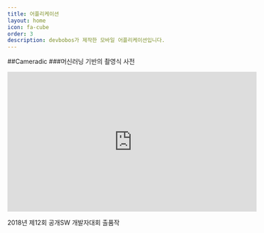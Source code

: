 ```yaml
---
title: 어플리케이션
layout: home
icon: fa-cube
order: 3
description: devbobos가 제작한 모바일 어플리케이션입니다.
---
```

##Cameradic
###머신러닝 기반의 촬영식 사전

<iframe width="560" height="315" src="https://www.youtube.com/embed/eSzmsdFhwlE" frameborder="0" allow="autoplay; encrypted-media" allowfullscreen></iframe>

2018년 제12회 공개SW 개발자대회 출품작
